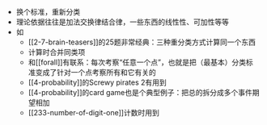 - 换个标准，重新分类
- 理论依据往往是加法交换律结合律，一些东西的线性性、可加性等等
- 如
  - [[2-7-brain-teasers]]的25题非常经典：三种重分类方式计算同一个东西
  - 计算时合并同类项
  - 和[[forall]]有联系：每次考察“任意一个点”，也就是把（最基本）分类标准变成了针对一个点考察所有和它有关的
  - [[4-probability]]的Screwy pirates 2有用到
  - [[4-probability]]的card game也是个典型例子：把总的拆分成多个事件期望相加
  - [[233-number-of-digit-one]]计数时用到